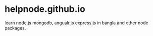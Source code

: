 # helpnode.github.io
learn node.js mongodb, angualr.js express.js in bangla and other node packages.
